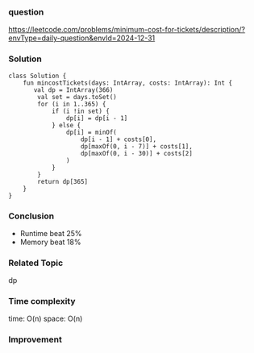 ### question
https://leetcode.com/problems/minimum-cost-for-tickets/description/?envType=daily-question&envId=2024-12-31

### Solution
```
class Solution {
    fun mincostTickets(days: IntArray, costs: IntArray): Int {
       val dp = IntArray(366)
        val set = days.toSet()
        for (i in 1..365) {
            if (i !in set) {
                dp[i] = dp[i - 1]
            } else {
                dp[i] = minOf(
                    dp[i - 1] + costs[0],
                    dp[maxOf(0, i - 7)] + costs[1],
                    dp[maxOf(0, i - 30)] + costs[2]
                )
            }
        }
        return dp[365] 
    }
}
```

### Conclusion
- Runtime beat 25% 
- Memory beat 18%

### Related Topic
dp

### Time complexity
time: O(n)
space: O(n)

### Improvement